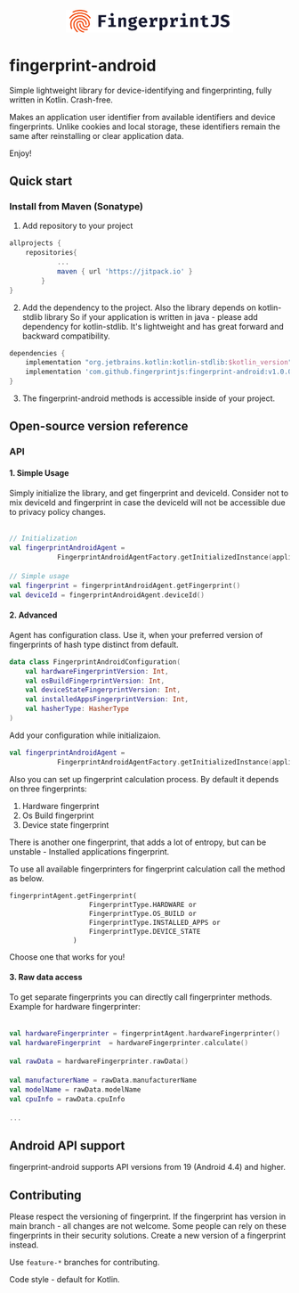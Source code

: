 <p align="center">
  <a href="https://fingerprintjs.com">
    <img src="resources/logo.svg" alt="FingerprintJS" width="300px" />
  </a>
</p>

# fingerprint-android

Simple lightweight library for device-identifying and fingerprinting, fully written in Kotlin. Crash-free. 

Makes an application user identifier from available identifiers and device fingerprints.
Unlike cookies and local storage, these identifiers remain the same after reinstalling or clear application data.

Enjoy!


## Quick start

### Install from Maven (Sonatype)

1. Add repository to your project

```gradle
allprojects {
	repositories{
			...
			maven { url 'https://jitpack.io' }	
		}
}
```

2. Add the dependency to the project. Also the library depends on kotlin-stdlib library So if your application is written in java - please add dependency for kotlin-stdlib. It's lightweight and has great forward and backward compatibility.

```gradle
dependencies {
	implementation "org.jetbrains.kotlin:kotlin-stdlib:$kotlin_version"
	implementation 'com.github.fingerprintjs:fingerprint-android:v1.0.0'
}
```

3. The fingerprint-android methods is accessible inside of your project.


## Open-source version reference


### API
#### 1. Simple Usage

Simply initialize the library, and get fingerprint and deviceId. 
Consider not to mix deviceId and fingerprint in case the deviceId will not be accessible due to privacy policy changes.

```kotlin

// Initialization
val fingerprintAndroidAgent =
            FingerprintAndroidAgentFactory.getInitializedInstance(applicationContext)

// Simple usage
val fingerprint = fingerprintAndroidAgent.getFingerprint()
val deviceId = fingerprintAndroidAgent.deviceId()

```

#### 2. Advanced

Agent has configuration class. Use it, when your preferred version of fingerprints of hash type distinct from default.

```kotlin
data class FingerprintAndroidConfiguration(
    val hardwareFingerprintVersion: Int,
    val osBuildFingerprintVersion: Int,
    val deviceStateFingerprintVersion: Int,
    val installedAppsFingerprintVersion: Int,
    val hasherType: HasherType
)
```

Add your configuration while initializaion.

```kotlin
val fingerprintAndroidAgent =
            FingerprintAndroidAgentFactory.getInitializedInstance(applicationContext, configuration)
```

Also you can set up fingerprint calculation process. 
By default it depends on three fingerprints:

1. Hardware fingerprint
2. Os Build fingerprint
3. Device state fingerprint

There is another one fingerprint, that adds a lot of entropy, but can be unstable - Installed applications fingerprint. 

To use all available fingerprinters for fingerprint calculation call the method as below.

```
fingerprintAgent.getFingerprint(
                    FingerprintType.HARDWARE or
                    FingerprintType.OS_BUILD or
                    FingerprintType.INSTALLED_APPS or
                    FingerprintType.DEVICE_STATE
                )
```

Choose one that works for you!

#### 3. Raw data access

To get separate fingerprints you can directly call fingerprinter methods.
Example for hardware fingerprinter:

```kotlin

val hardwareFingerprinter = fingerprintAgent.hardwareFingerprinter()
val hardwareFingerprint  = hardwareFingerprinter.calculate()

val rawData = hardwareFingerprinter.rawData()

val manufacturerName = rawData.manufacturerName
val modelName = rawData.modelName
val cpuInfo = rawData.cpuInfo

...

```



## Android API support
fingerprint-android supports API versions from 19 (Android 4.4) and higher.



## Contributing

Please respect the versioning of fingerprint. If the fingerprint has version in main branch - all changes are not welcome. Some people can rely on these fingerprints in their security solutions. Create a new version of a fingerprint instead. 

Use ```feature-*``` branches for contributing.

Code style - default for Kotlin.

